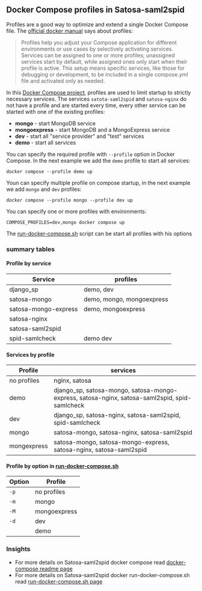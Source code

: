 ## Docker Compose profiles in Satosa-saml2spid
Profiles are a good way to optimize and extend a single Docker Compose file.
The [official docker manual](https://docs.docker.com/compose/profiles/) says about profiles:
> Profiles help you adjust your Compose application for different environments or use cases by selectively activating services. Services can be assigned to one or more profiles; unassigned services start by default, while assigned ones only start when their profile is active. This setup means specific services, like those for debugging or development, to be included in a single compose.yml file and activated only as needed.

In this [Docker Compose project](https://github.com/italia/Satosa-Saml2Spid/blob/master/Docker-compose/docker-compose.yml), profiles are used to limit startup to strictly necessary services.
The services `satota-saml2spid` and `satosa-nginx` do not have a profile and are started every time, every other service can be started with one of the existing profiles:

* **mongo** - start MongoDB service
* **mongoexpress** - start MongoDB and a MongoExpress service
* **dev** - start all "service provider" and "test" services
* **demo** - start all services

You can specify the required profile with `--profile` option in Docker Compose. In the next example we add the `demo` profile to start all services:
```
docker compose --profile demo up
```

Youn can specify multiple profile on compose startup, in the next example we add `mongo` and `dev` profiles:
```
docker compose --profile mongo --profile dev up
```

You can specify one or more profiles with environments:
```
COMPOSE_PROFILES=dev,mongo docker compose up
```

The [run-docker-compose.sh](./run-docker-compose.sh.md) script can be start all profiles with his options

### summary tables
#### Profile by service

| Service              | profiles 
| -------------------- | --------
| django_sp            | demo, dev
| satosa-mongo         | demo, mongo, mongoexpress
| satosa-mongo-express | demo, mongoexpress
| satosa-nginx         | 
| satosa-saml2spid     |
| spid-samlcheck       | demo dev

#### Services by profile

| Profile     | services
| ----------- | --------
| no profiles | nginx, satosa
| demo        | django_sp, satosa-mongo, satosa-mongo-express, satosa-nginx, satosa-saml2spid, spid-samlcheck
| dev         | django_sp, satosa-nginx, satosa-saml2spid, spid-samlcheck
| mongo       | satosa-mongo, satosa-nginx, satosa-saml2spid
| mongexpress | satosa-mongo, satosa-mongo-express, satosa-nginx, satosa-saml2spid

#### Profile by option in [run-docker-compose.sh](./run-docker-compose.sh)

| Option | Profile
| ------ | -------
| `-p`   | no profiles
| `-m`   | mongo
| `-M`   | mongoexpress
| `-d`   | dev
|        | demo

### Insights
* For more details on Satosa-saml2spid docker compose read [docker-compose readme page](./docker-compose.md)
* For more details on Satosa-saml2spid docker run-docker-compose.sh read [run-docker-compose.sh page](./run-docker-compose.sh.md)
